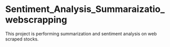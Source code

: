 # Sentiment_Analysis_Summaraizatio_webscrapping
This project is performing summarization and sentiment analysis on web scraped stocks. 
